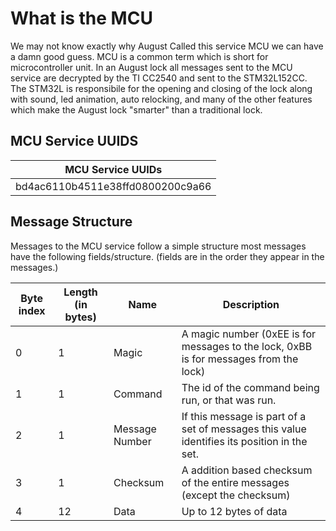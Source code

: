 # What is the MCU

We may not know exactly why August Called this service MCU
we can have a damn good guess. MCU is a common term which
is short for microcontroller unit. In an August lock all
messages sent to the MCU service are decrypted by the
TI CC2540 and sent to the STM32L152CC. The STM32L is
responsibile for the opening and closing of the lock along
with sound, led animation, auto relocking, and many of the
other features which make the August lock "smarter"
than a traditional lock.


## MCU Service UUIDS

| MCU Service UUIDs                |
|----------------------------------|
| bd4ac6110b4511e38ffd0800200c9a66 |


## Message Structure

Messages to the MCU service follow a simple structure
most messages have the following fields/structure. (fields
are in the order they appear in the messages.)

| Byte index | Length (in bytes) | Name           | Description                                                                                 |
|------------|-------------------|----------------|---------------------------------------------------------------------------------------------|
| 0          | 1                 | Magic          | A magic number (0xEE is for messages to the lock, 0xBB is for messages from the lock)       |
| 1          | 1                 | Command        | The id of the command being run, or that was run.                                           |
| 2          | 1                 | Message Number | If this message is part of a set of messages this value identifies its position in the set. |
| 3          | 1                 | Checksum       | A addition based checksum of the entire messages (except the checksum)                      |
| 4          | 12                | Data           | Up to 12 bytes of data                                                                      |



